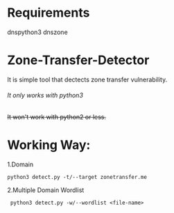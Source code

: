 # Requirements

dnspython3 
dnszone



# Zone-Transfer-Detector

It is simple tool that dectects zone transfer vulnerability.

###### It only works with python3

~~It won't work with python2 or less.~~



# Working Way:

1.Domain

``` python3 detect.py -t/--target zonetransfer.me ```


2.Multiple Domain Wordlist


``` python3 detect.py -w/--wordlist <file-name>```
